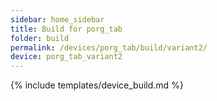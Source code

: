 ```yaml
---
sidebar: home_sidebar
title: Build for porg_tab
folder: build
permalink: /devices/porg_tab/build/variant2/
device: porg_tab_variant2
---
```

{% include templates/device_build.md %}
